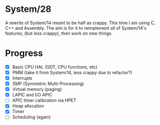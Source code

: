# System/28
A rewrite of System/14 meant to be half as crappy. This time I am using C, C++ and Assembly. The aim is for it to reimplement all of System/14's features, (but less crappy), then work on new things.

# Progress
- [x] Basic CPU HAL (GDT, CPU functions, etc)
- [x] PMM (take it from System/14, less crappy due to refactor?)
- [x] Interrupts
- [x] SMP (Symmetric Multi-Processing)
- [x] Virtual memory (paging)
- [x] LAPIC and I/O APIC
- [ ] APIC timer calibration via HPET
- [x] Heap allocation
- [x] Timer
- [ ] Scheduling (again)

